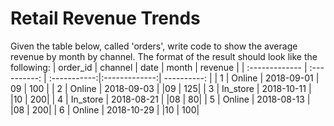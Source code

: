 # Retail Revenue Trends
Given the table below, called 'orders', write code to show the average revenue
by month by channel. The format of the result should look like the following:
| order_id     | channel     | date     | month     | revenue   |
| :------------- | :----------: | :-----------:|:-------------:| ----------: |
|  1 | Online   | 2018-09-01    | 09  | 100  |
| 2  | Online | 2018-09-03 | |09   | 125|
| 3  | In_store | 2018-10-11 | |10   | 200|
| 4  | In_store | 2018-08-21 | |08   | 80|
| 5 | Online | 2018-08-13 | |08   | 200|
| 6  | Online | 2018-10-29 | |10  | 100|
